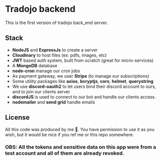 <h1>Tradojo backend</h1>
<p>This is the first version of tradojo back_end server.</p>
<h2>Stack</h2>
<ul>
  <li><b>NodeJS</b> and <b>ExpressJs</b> to create a server</li>
  <li><b>Cloudinary</b> to host files (ex: pdfs, images, etc)</li>
  <li><b>JWT</b> based auth system, built from scratch (great for micro-services)</li>
  <li>A <b>MongoDB</b> database</li>
  <li><b>node-cron</b> manage our cron jobs</li>
  <li>As payment gateway, we user <b>Stripe</b> (to manage our subscriptions)</li>
  <li>Some utility packages like <b>axios</b>, <b>bcryptjs</b>, <b>cors</b>, <b>helmet</b>, <b>querystring</b></li>
  <li>We use <b>discord-oauth2</b> to let users bind their discord account to ours, and to join our clients server</li>
  <li><b>discordJS</b> is used to connect to our bot and handle our clients access.</li>
  <li><b>nodemailer</b> and <b>send grid</b> handle emails</li>
</ul>
<h2>License</h2>
<p>All this code was produced by me 🤠. You have permission to use it as you wish, but it would be nice if you ref me or this repo somewhere.</p>
<h3>OBS: All the tokens and sensitive data on this app were from a test account and all of them are already revoked.</h3>
